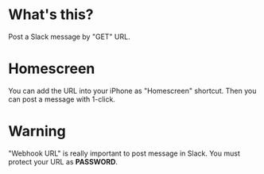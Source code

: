 # What's this?
Post a Slack message by "GET" URL.

# Homescreen
You can add the URL into your iPhone as "Homescreen" shortcut.
Then you can post a message with 1-click.

# Warning
"Webhook URL" is really important to post message in Slack.
You must protect your URL as **PASSWORD**.

